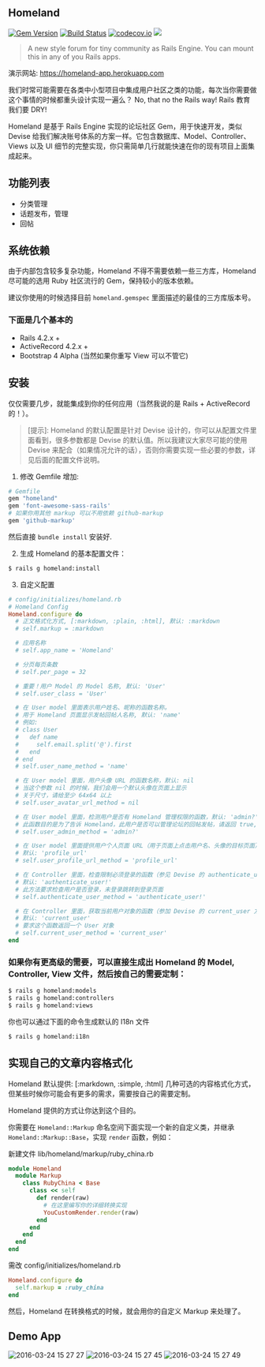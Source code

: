 Homeland
--------

[![Gem Version](https://badge.fury.io/rb/homeland.svg)](https://badge.fury.io/rb/homeland) [![Build Status](https://travis-ci.org/rails-engine/homeland.svg)](https://travis-ci.org/rails-engine/homeland) [![codecov.io](https://codecov.io/github/rails-engine/homeland/coverage.svg?branch=master)](https://codecov.io/github/rails-engine/homeland?branch=master) [![](http://inch-ci.org/github/rails-engine/homeland.svg?branch=master)](http://inch-ci.org/github/rails-engine/homeland?branch=master)

> A new style forum for tiny community as Rails Engine. You can mount this in any of you Rails apps.

演示网站: https://homeland-app.herokuapp.com

我们时常可能需要在各类中小型项目中集成用户社区之类的功能，每次当你需要做这个事情的时候都重头设计实现一遍么？ No, that no the Rails way! Rails 教育我们要 DRY!

Homeland 是基于 Rails Engine 实现的论坛社区 Gem，用于快速开发，类似 Devise 给我们解决账号体系的方案一样。它包含数据库、Model、Controller、Views 以及 UI 细节的完整实现，你只需简单几行就能快速在你的现有项目上面集成起来。

## 功能列表

- 分类管理
- 话题发布，管理
- 回帖

## 系统依赖

由于内部包含较多复杂功能，Homeland 不得不需要依赖一些三方库，Homeland 尽可能的选用 Ruby 社区流行的 Gem，保持较小的版本依赖。

建议你使用的时候选择目前 `homeland.gemspec` 里面描述的最佳的三方库版本号。

### 下面是几个基本的

- Rails 4.2.x +
- ActiveRecord 4.2.x +
- Bootstrap 4 Alpha (当然如果你重写 View 可以不管它)

## 安装

仅仅需要几步，就能集成到你的任何应用（当然我说的是 Rails + ActiveRecord 的！）。

> [提示]: Homeland 的默认配置是针对 Devise 设计的，你可以从配置文件里面看到，很多参数都是 Devise 的默认值。所以我建议大家尽可能的使用 Devise 来配合（如果情况允许的话），否则你需要实现一些必要的参数，详见后面的配置文件说明。

1. 修改 Gemfile 增加:

```ruby
# Gemfile
gem "homeland"
gem 'font-awesome-sass-rails'
# 如果你用其他 markup 可以不用依赖 github-markup
gem 'github-markup'
```

然后直接 `bundle install` 安装好.

2. 生成 Homeland 的基本配置文件：

```bash
$ rails g homeland:install
```

3. 自定义配置

```ruby
# config/initializes/homeland.rb
# Homeland Config
Homeland.configure do
  # 正文格式化方式, [:markdown, :plain, :html], 默认: :markdown
  # self.markup = :markdown

  # 应用名称
  # self.app_name = 'Homeland'

  # 分页每页条数
  # self.per_page = 32

  # 重要！用户 Model 的 Model 名称, 默认: 'User'
  # self.user_class = 'User'

  # 在 User model 里面表示用户姓名、昵称的函数名称。
  # 用于 Homeland 页面显示发帖回帖人名称, 默认: 'name'
  # 例如:
  # class User
  #   def name
  #     self.email.split('@').first
  #   end
  # end
  # self.user_name_method = 'name'

  # 在 User model 里面，用户头像 URL 的函数名称，默认: nil
  # 当这个参数 nil 的时候，我们会用一个默认头像在页面上显示
  # 关于尺寸，请给至少 64x64 以上
  # self.user_avatar_url_method = nil

  # 在 User model 里面，检测用户是否有 Homeland 管理权限的函数，默认: 'admin?'
  # 此函数目的是为了告诉 Homeland，此用户是否可以管理论坛的回帖发帖，请返回 true, false
  # self.user_admin_method = 'admin?'

  # 在 User model 里面提供用户个人页面 URL（用于页面上点击用户名、头像的目标页面）
  # 默认: 'profile_url'
  # self.user_profile_url_method = 'profile_url'

  # 在 Controller 里面，检查限制必须登录的函数（参见 Devise 的 authenticate_user! 方法）
  # 默认: 'authenticate_user!'
  # 此方法要求检查用户是否登录，未登录跳转到登录页面
  # self.authenticate_user_method = 'authenticate_user!'

  # 在 Controller 里面，获取当前用户对象的函数（参加 Devise 的 current_user 方法)
  # 默认: 'current_user'
  # 要求这个函数返回一个 User 对象
  # self.current_user_method = 'current_user'
end

```

### 如果你有更高级的需要，可以直接生成出 Homeland 的 Model, Controller, View 文件，然后按自己的需要定制：

```bash
$ rails g homeland:models
$ rails g homeland:controllers
$ rails g homeland:views
```

你也可以通过下面的命令生成默认的 I18n 文件

```bash
$ rails g homeland:i18n
```

## 实现自己的文章内容格式化

Homeland 默认提供: [:markdown, :simple, :html] 几种可选的内容格式化方式，但某些时候你可能会有更多的需求，需要按自己的需要定制。

Homeland 提供的方式让你达到这个目的。

你需要在 `Homeland::Markup` 命名空间下面实现一个新的自定义类，并继承 `Homeland::Markup::Base`，实现 `render` 函数，例如：

新建文件 lib/homeland/markup/ruby_china.rb

```ruby
module Homeland
  module Markup
    class RubyChina < Base
      class << self
        def render(raw)
          # 在这里编写你的详细转换实现
          YouCustomRender.render(raw)
        end
      end
    end
  end
end
```

需改 config/initializes/homeland.rb

```ruby
Homeland.configure do
  self.markup = :ruby_china
end
```

然后，Homeland 在转换格式的时候，就会用你的自定义 Markup 来处理了。

## Demo App

![2016-03-24 15 27 27](https://cloud.githubusercontent.com/assets/5518/14011062/4ca58542-f1d6-11e5-97bb-e43e67e4686e.png)
![2016-03-24 15 27 45](https://cloud.githubusercontent.com/assets/5518/14011063/4caa8326-f1d6-11e5-9161-ef93afe07465.png)
![2016-03-24 15 27 49](https://cloud.githubusercontent.com/assets/5518/14011061/4ca57bf6-f1d6-11e5-8343-291d7e92bf3c.png)
